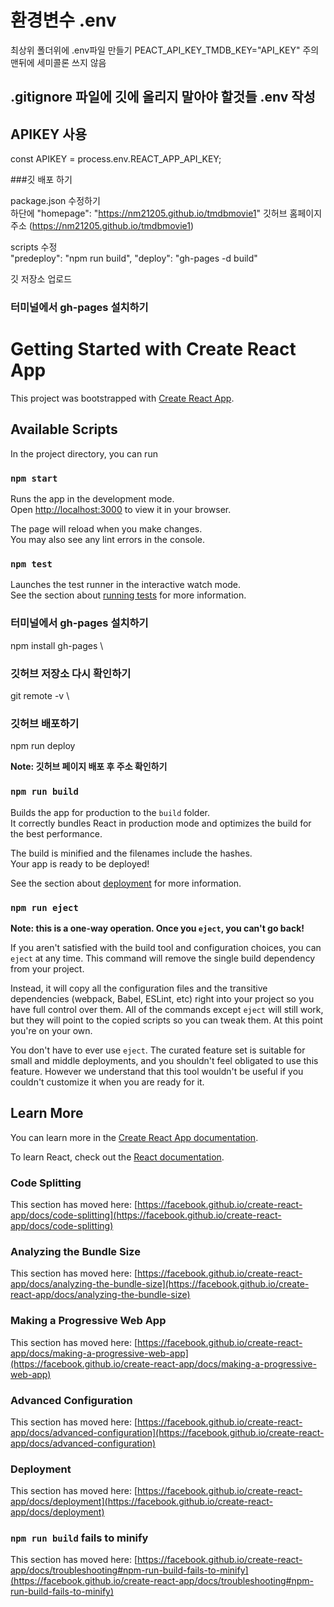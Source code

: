 # 환경변수 .env

최상위 폴더위에 .env파일 만들기
PEACT_API_KEY_TMDB_KEY="API_KEY"
주의 맨뒤에 세미콜론 쓰지 않음

## .gitignore 파일에 깃에 올리지 말아야 할것들 .env 작성

## APIKEY 사용
const APIKEY = process.env.REACT_APP_API_KEY;

###깃 배포 하기

package.json 수정하기\
하단에 
"homepage": "https://nm21205.github.io/tmdbmovie1"
깃허브 홈페이지 주소 \(https://nm21205.github.io/tmdbmovie1)


scripts 수정\
    "predeploy": "npm run build",
    "deploy": "gh-pages -d build"



깃 저장소 업로드

### 터미널에서 gh-pages 설치하기

# Getting Started with Create React App

This project was bootstrapped with [Create React App](https://github.com/facebook/create-react-app).

## Available Scripts

In the project directory, you can run


### `npm start`

Runs the app in the development mode.\
Open [http://localhost:3000](http://localhost:3000) to view it in your browser.

The page will reload when you make changes.\
You may also see any lint errors in the console.

### `npm test`

Launches the test runner in the interactive watch mode.\
See the section about [running tests](https://facebook.github.io/create-react-app/docs/running-tests) for more information.

### 터미널에서 gh-pages 설치하기

npm install gh-pages \

### 깃허브 저장소 다시 확인하기
git remote -v \

### 깃허브 배포하기
npm run deploy

**Note: 깃허브 페이지 배포 후 주소 확인하기**

### `npm run build`

Builds the app for production to the `build` folder.\
It correctly bundles React in production mode and optimizes the build for the best performance.

The build is minified and the filenames include the hashes.\
Your app is ready to be deployed!

See the section about [deployment](https://facebook.github.io/create-react-app/docs/deployment) for more information.

### `npm run eject`

**Note: this is a one-way operation. Once you `eject`, you can't go back!**

If you aren't satisfied with the build tool and configuration choices, you can `eject` at any time. This command will remove the single build dependency from your project.

Instead, it will copy all the configuration files and the transitive dependencies (webpack, Babel, ESLint, etc) right into your project so you have full control over them. All of the commands except `eject` will still work, but they will point to the copied scripts so you can tweak them. At this point you're on your own.

You don't have to ever use `eject`. The curated feature set is suitable for small and middle deployments, and you shouldn't feel obligated to use this feature. However we understand that this tool wouldn't be useful if you couldn't customize it when you are ready for it.

## Learn More

You can learn more in the [Create React App documentation](https://facebook.github.io/create-react-app/docs/getting-started).

To learn React, check out the [React documentation](https://reactjs.org/).

### Code Splitting

This section has moved here: [https://facebook.github.io/create-react-app/docs/code-splitting](https://facebook.github.io/create-react-app/docs/code-splitting)

### Analyzing the Bundle Size

This section has moved here: [https://facebook.github.io/create-react-app/docs/analyzing-the-bundle-size](https://facebook.github.io/create-react-app/docs/analyzing-the-bundle-size)

### Making a Progressive Web App

This section has moved here: [https://facebook.github.io/create-react-app/docs/making-a-progressive-web-app](https://facebook.github.io/create-react-app/docs/making-a-progressive-web-app)

### Advanced Configuration

This section has moved here: [https://facebook.github.io/create-react-app/docs/advanced-configuration](https://facebook.github.io/create-react-app/docs/advanced-configuration)

### Deployment

This section has moved here: [https://facebook.github.io/create-react-app/docs/deployment](https://facebook.github.io/create-react-app/docs/deployment)

### `npm run build` fails to minify

This section has moved here: [https://facebook.github.io/create-react-app/docs/troubleshooting#npm-run-build-fails-to-minify](https://facebook.github.io/create-react-app/docs/troubleshooting#npm-run-build-fails-to-minify)
